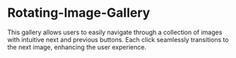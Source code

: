 # Rotating-Image-Gallery
This gallery allows users to easily navigate through a collection of images with intuitive next and previous buttons. Each click seamlessly transitions to the next image, enhancing the user experience.
